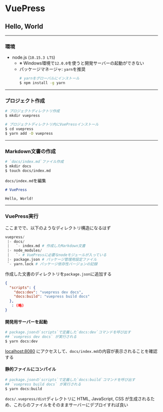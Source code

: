 # VuePress

## Hello, World

***

### 環境
- node.js (`10.15.3 LTS`)
  - ※ Windows環境で`12.0.0`を使うと開発サーバーの起動ができない
  - パッケージマネージャ: `yarn`を推奨
    ```bash
    # yarnをグローバルにインストール
    $ npm install -g yarn
    ```

***

### プロジェクト作成
```bash
# プロジェクトディレクトリ作成
$ mkdir vuepress

# プロジェクトディレクトリ内にVuePressインストール
$ cd vuepress
$ yarn add -D vuepress
```

***

### Markdown文書の作成
```bash
# `docs/index.md`ファイル作成
$ mkdir docs
$ touch docs/index.md
```

`docs/index.md`を編集
```markdown
# VuePress

Hello, World!
```

***

### VuePress実行
ここまでで、以下のようなディレクトリ構造になるはず
```python
vuepress/
 |- docs/
 |   `- index.md # 作成したMarkdown文書
 |- node_modules/
 |   `- # VuePressに必要なnodeモジュールが入っている
 |- package.json # パッケージ管理用設定ファイル
 `- yarn.lock # パッケージ依存性バージョンの記録
```

作成した文書のディレクトリを`package.json`に追加する
```json
{
  "scripts": {
    "docs:dev": "vuepress dev docs",
    "docs:build": "vuepress build docs"
  },
   : (略)
}
```

#### 開発用サーバーを起動
```bash
# package.jsonの`scripts`で定義した`docs:dev`コマンドを呼び出す
## `vuepress dev docs` が実行される
$ yarn docs:dev
```

[localhost:8080](http://localhost:8080) にアクセスして、`docs/index.md`の内容が表示されることを確認する

#### 静的ファイルにコンパイル
```bash
# package.jsonの`scripts`で定義した`docs:build`コマンドを呼び出す
## `vuepress build docs` が実行される
$ yarn docs:build
```

`docs/.vuepress/dist`ディレクトリに HTML, JavaScript, CSS が生成されるため、これらのファイルをそのままサーバーにデプロイすれば良い